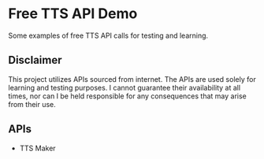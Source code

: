 # Free TTS API Demo

Some examples of free TTS API calls for testing and learning.

## Disclaimer

This project utilizes APIs sourced from internet. The APIs are used solely for learning and testing purposes. I cannot guarantee their availability at all times, nor can I be held responsible for any consequences that may arise from their use.

## APIs

- TTS Maker
